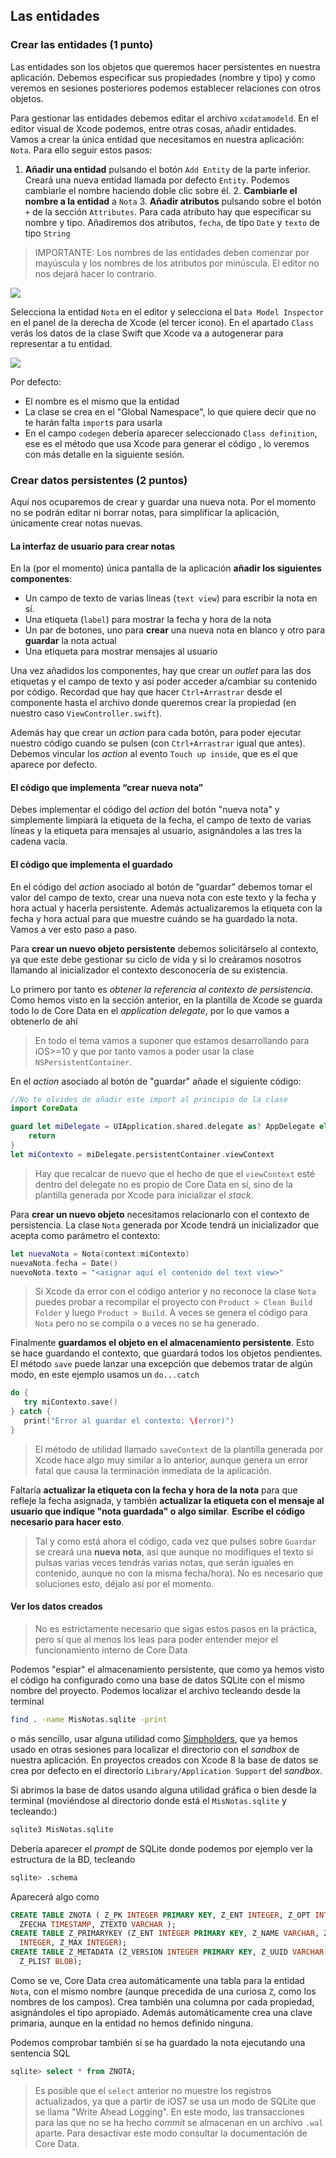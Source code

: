 ## Las entidades

### Crear las entidades (1 punto)

Las entidades son los objetos que queremos hacer persistentes en nuestra aplicación. Debemos especificar sus propiedades (nombre y tipo) y como veremos en sesiones posteriores podemos establecer relaciones con otros objetos.

Para gestionar las entidades debemos editar el archivo `xcdatamodeld`. En el editor visual de Xcode podemos, entre otras cosas, añadir entidades. Vamos a crear la única entidad que necesitamos en nuestra aplicación: `Nota`. Para ello seguir estos pasos:

1. **Añadir una entidad** pulsando el botón `Add Entity` de la parte inferior. Creará una nueva entidad llamada por defecto `Entity`. Podemos cambiarle el nombre haciendo doble clic sobre él. 
    2. **Cambiarle el nombre a la entidad** a `Nota` 
    3. **Añadir atributos** pulsando sobre el botón `+` de la sección `Attributes`. Para cada atributo hay que especificar su nombre y tipo. Añadiremos dos atributos, `fecha`, de tipo `Date` y `texto` de tipo `String`

> IMPORTANTE: Los nombres de las entidades deben comenzar por mayúscula y los nombres de los atributos por minúscula. El editor no nos dejará hacer lo contrario.

![](img/crear_entidad.gif)

Selecciona la entidad `Nota` en el editor y selecciona el `Data Model Inspector` en el panel de la derecha de Xcode (el tercer icono). En el apartado `Class` verás los datos de la clase Swift que Xcode va a autogenerar para representar a tu entidad. 

![](img/data_model_inspector.gif)

Por defecto:

 - El nombre es el mismo que la entidad
 - La clase se crea en el "Global Namespace", lo que quiere decir que no te harán falta `import`s para usarla
 - En el campo `codegen` debería aparecer seleccionado `Class definition`, ese es el método que usa Xcode para generar el código , lo veremos con más detalle en la siguiente sesión.

### Crear datos persistentes (2 puntos)

Aquí nos ocuparemos de crear y guardar una nueva nota. Por el momento no se podrán editar ni borrar notas, para simplificar la aplicación, únicamente crear notas nuevas.

#### La interfaz de usuario para crear notas

En la (por el momento) única pantalla de la aplicación **añadir los siguientes componentes**:

- Un campo de texto de varias líneas (`text view`) para escribir la nota en sí.
- Una etiqueta (`label`) para mostrar la fecha y hora de la nota 
- Un par de botones, uno para **crear** una nueva nota en blanco y otro para **guardar** la nota actual
- Una etiqueta para mostrar mensajes al usuario

Una vez añadidos los componentes, hay que crear un *outlet* para las dos etiquetas y el campo de texto y así poder acceder a/cambiar su contenido por código. Recordad que hay que hacer `Ctrl+Arrastrar` desde el componente hasta el archivo donde queremos crear la propiedad (en nuestro caso `ViewController.swift`).

Además hay que crear un *action* para cada botón, para poder ejecutar nuestro código cuando se pulsen (con `Ctrl+Arrastrar` igual que antes). Debemos vincular los *action* al evento `Touch up inside`, que es el que aparece por defecto.

#### El código que implementa “crear nueva nota”

Debes implementar el código del *action* del botón "nueva nota" y simplemente limpiará la etiqueta de la fecha, el campo de texto de varias líneas y la etiqueta para mensajes al usuario, asignándoles a las tres la cadena vacía. 


#### El código que implementa el guardado

En el código del *action* asociado al botón de “guardar” debemos tomar el valor del campo de texto, crear una nueva nota con  este texto y la fecha y hora actual y hacerla persistente. Además actualizaremos la etiqueta con la fecha y hora actual para que muestre cuándo se ha guardado la nota. Vamos a ver esto paso a paso.

Para **crear un nuevo objeto persistente** debemos solicitárselo al contexto, ya que este debe gestionar su ciclo de vida y si lo creáramos nosotros llamando al inicializador el contexto desconocería de su existencia.

Lo primero por tanto es *obtener la referencia al contexto de persistencia*. Como hemos visto en la sección anterior, en la plantilla de Xcode se guarda todo lo de Core Data en el *application delegate*, por lo que vamos a obtenerlo de ahí

> En todo el tema vamos a suponer que estamos desarrollando para iOS>=10 y que por tanto vamos a poder usar la clase `NSPersistentContainer`.

En el *action* asociado al botón de "guardar" añade el siguiente código:

```swift
//No te olvides de añadir este import al principio de la clase
import CoreData

guard let miDelegate = UIApplication.shared.delegate as? AppDelegate else {
    return
}
let miContexto = miDelegate.persistentContainer.viewContext
```

> Hay que recalcar de nuevo que el hecho de que el `viewContext` esté dentro del delegate no es propio de Core Data en sí, sino de la plantilla generada por Xcode para inicializar el *stack*.

Para **crear un nuevo objeto** necesitamos relacionarlo con el contexto de persistencia. La clase `Nota` generada por Xcode tendrá un inicializador que acepta como parámetro el contexto:

```swift
let nuevaNota = Nota(context:miContexto)
nuevaNota.fecha = Date()
nuevoNota.texto = "<asignar aquí el contenido del text view>"
```

> Si Xcode da error con el código anterior y no reconoce la clase `Nota` puedes probar a recompilar el proyecto con `Product > Clean Build Folder` y luego `Product > Build`. A veces se genera el código para `Nota` pero no se compila o a veces no se ha generado.

Finalmente **guardamos el objeto en el almacenamiento persistente**. Esto se hace guardando el contexto, que guardará todos los objetos pendientes. El método `save` puede lanzar una excepción que debemos tratar de algún modo, en este ejemplo usamos un `do...catch`

```swift
do {
   try miContexto.save()
} catch {
   print("Error al guardar el contexto: \(error)")
}
```

> El método de utilidad llamado `saveContext` de la plantilla generada por Xcode hace algo muy similar a lo anterior, aunque genera un error fatal que causa la terminación inmediata de la aplicación.

Faltaría **actualizar la etiqueta con la fecha y hora de la nota** para que refleje la fecha asignada, y también **actualizar la etiqueta con el mensaje al usuario que indique "nota guardada" o algo similar**. **Escribe el código necesario para hacer esto**.

> Tal y como está ahora el código, cada vez que pulses sobre `Guardar` se creará una **nueva nota**, así que aunque no modifiques el texto si pulsas varias veces tendrás varias notas, que serán iguales en contenido, aunque no con la misma fecha/hora). No es necesario que soluciones esto, déjalo así por el momento.

#### Ver los datos creados

> No es estrictamente necesario que sigas estos pasos en la práctica, pero sí que al menos los leas para poder entender mejor el funcionamiento interno de Core Data

Podemos "espiar" el almacenamiento persistente, que como ya hemos visto el código ha configurado como una base de datos SQLite con el mismo nombre del proyecto. Podemos localizar el archivo tecleando desde la terminal

```bash
find . -name MisNotas.sqlite -print
```

o más sencillo, usar alguna utilidad como [Simpholders](http://simpholders.com/), que ya hemos usado en otras sesiones para localizar el directorio con el *sandbox* de nuestra aplicación. En proyectos creados con Xcode 8 la base de datos se crea por defecto en el directorio `Library/Application Support` del *sandbox*.

Si abrimos la base de datos usando alguna utilidad gráfica o bien desde la terminal (moviéndose al directorio donde está el `MisNotas.sqlite` y tecleando:)

```bash
sqlite3 MisNotas.sqlite
```

Debería aparecer el *prompt* de SQLite donde podemos por ejemplo ver la estructura de la BD, tecleando

```bash
sqlite> .schema
```

Aparecerá algo como 

```sql
CREATE TABLE ZNOTA ( Z_PK INTEGER PRIMARY KEY, Z_ENT INTEGER, Z_OPT INTEGER,
  ZFECHA TIMESTAMP, ZTEXTO VARCHAR );
CREATE TABLE Z_PRIMARYKEY (Z_ENT INTEGER PRIMARY KEY, Z_NAME VARCHAR, Z_SUPER
  INTEGER, Z_MAX INTEGER);
CREATE TABLE Z_METADATA (Z_VERSION INTEGER PRIMARY KEY, Z_UUID VARCHAR(255),
  Z_PLIST BLOB);
```

Como se ve, Core Data crea automáticamente una tabla para la entidad `Nota`, con el mismo nombre (aunque precedida de una curiosa `Z`, como los nombres de los campos). Crea también una columna por cada propiedad, asignándoles el tipo apropiado. Además automáticamente crea una clave primaria, aunque en la entidad no hemos definido ninguna.

Podemos comprobar también si se ha guardado la nota ejecutando una sentencia SQL

```sql
sqlite> select * from ZNOTA;
```

> Es posible que el `select` anterior no muestre los registros actualizados, ya que a partir de iOS7 se usa un modo de SQLite que se llama "Write Ahead Logging".  En este modo, las transacciones para las que no se ha hecho *commit* se almacenan en un archivo `.wal` aparte. Para desactivar este modo consultar la documentación de Core Data.
